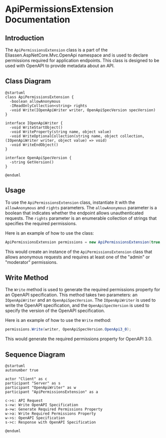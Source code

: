# ApiPermissionsExtension Documentation

## Introduction

The `ApiPermissionsExtension` class is a part of the Eliassen.AspNetCore.Mvc.OpenApi namespace and is used to declare permissions required for application endpoints. This class is designed to be used with OpenAPI to provide metadata about an API.

## Class Diagram

```plantuml
@startuml
class ApiPermissionsExtension {
  -boolean allowAnonymous
  -IReadOnlyCollection<string> rights
  -void Write(IOpenApiWriter writer, OpenApiSpecVersion specVersion)
}

interface IOpenApiWriter {
  -void WriteStartObject()
  -void WriteProperty(string name, object value)
  -void WriteOptionalCollection(string name, object collection, (IOpenApiWriter writer, object value) => void)
  -void WriteEndObject()
}

interface OpenApiSpecVersion {
  -string GetVersion()
}

@enduml
```


## Usage

To use the `ApiPermissionsExtension` class, instantiate it with the `allowAnonymous` and `rights` parameters. The `allowAnonymous` parameter is a boolean that indicates whether the endpoint allows unauthenticated requests. The `rights` parameter is an enumerable collection of strings that specifies the required permissions.

Here is an example of how to use the class:
```csharp
ApiPermissionsExtension permissions = new ApiPermissionsExtension(true, new[] {"admin", "moderator"});
```
This would create an instance of the `ApiPermissionsExtension` class that allows anonymous requests and requires at least one of the "admin" or "moderator" permissions.

## Write Method

The `Write` method is used to generate the required permissions property for an OpenAPI specification. This method takes two parameters: an `IOpenApiWriter` and an `OpenApiSpecVersion`. The `IOpenApiWriter` is used to write the OpenAPI specification, and the `OpenApiSpecVersion` is used to specify the version of the OpenAPI specification.

Here is an example of how to use the `Write` method:
```csharp
permissions.Write(writer, OpenApiSpecVersion.OpenApi3_0);
```
This would generate the required permissions property for OpenAPI 3.0.

## Sequence Diagram

```plantuml
@startuml
autonumber true

actor "Client" as c
participant "Server" as s
participant "OpenApiWriter" as w
participant "ApiPermissionsExtension" as a

c->s: API Request
s->w: Write OpenAPI Specification
a->w: Generate Required Permissions Property
w->a: Write Required Permissions Property
w->s: OpenAPI Specification
s->c: Response with OpenAPI Specification

@enduml
```